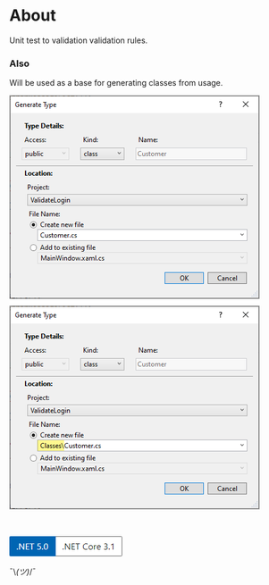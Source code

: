 ﻿# About

Unit test to validation validation rules.

### Also

Will be used as a base for generating classes from usage.

![img](assets/generateClass.png)

</br>

![img](assets/Versions.png)

 ¯\\_(ツ)_/¯